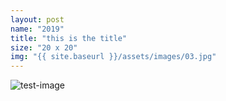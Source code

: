 ```yaml
---
layout: post
name: "2019"
title: "this is the title"
size: "20 x 20"
img: "{{ site.baseurl }}/assets/images/03.jpg"
---
```


![test-image](/assets/images/03.jpg)
